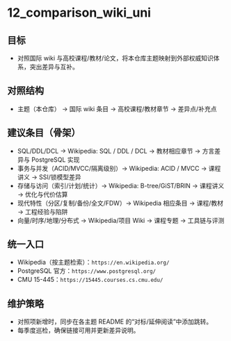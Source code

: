 ﻿# 12_comparison_wiki_uni

## 目标
- 对照国际 wiki 与高校课程/教材/论文，将本仓库主题映射到外部权威知识体系，突出差异与互补。

## 对照结构
- 主题（本仓库） → 国际 wiki 条目 → 高校课程/教材章节 → 差异点/补充点

## 建议条目（骨架）
- SQL/DDL/DCL → Wikipedia: SQL / DDL / DCL → 教材相应章节 → 方言差异与 PostgreSQL 实现
- 事务与并发（ACID/MVCC/隔离级别）→ Wikipedia: ACID / MVCC → 课程讲义 → SSI/锁模型差异
- 存储与访问（索引/计划/统计）→ Wikipedia: B-tree/GiST/BRIN → 课程讲义 → 优化与代价估算
- 现代特性（分区/复制/备份/全文/FDW）→ Wikipedia 相应条目 → 课程/教材 → 工程经验与陷阱
- 向量/时序/地理/分布式 → Wikipedia/项目 Wiki → 课程专题 → 工具链与评测

## 统一入口
- Wikipedia（按主题检索）：`https://en.wikipedia.org/`
- PostgreSQL 官方：`https://www.postgresql.org/`
- CMU 15-445：`https://15445.courses.cs.cmu.edu/`

## 维护策略
- 对照项新增时，同步在各主题 README 的“对标/延伸阅读”中添加跳转。
- 每季度巡检，确保链接可用并更新差异说明。
